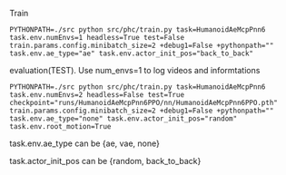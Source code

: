 


Train

```
PYTHONPATH=./src python src/phc/train.py task=HumanoidAeMcpPnn6 task.env.numEnvs=1 headless=True test=False train.params.config.minibatch_size=2 +debug1=False +pythonpath="" task.env.ae_type="ae" task.env.actor_init_pos="back_to_back"
```

evaluation(TEST). Use num_envs=1 to log videos and informtations

```
PYTHONPATH=./src python src/phc/train.py task=HumanoidAeMcpPnn6 task.env.numEnvs=2 headless=False test=True checkpoint="runs/HumanoidAeMcpPnn6PPO/nn/HumanoidAeMcpPnn6PPO.pth"  train.params.config.minibatch_size=2 +debug1=False +pythonpath="" task.env.ae_type="none" task.env.actor_init_pos="random" task.env.root_motion=True
```

task.env.ae_type can be {ae, vae, none}

task.actor_init_pos can be {random, back_to_back}
